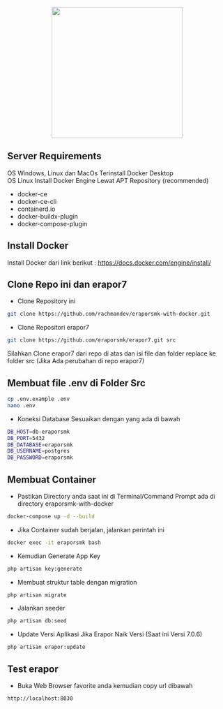 <p align="center"><img src="http://app.erapor-smk.net/logo.png" width="300"></p>

## Server Requirements
OS Windows, Linux dan MacOs Terinstall Docker Desktop <br>
OS Linux Install Docker Engine Lewat APT Repository (recommended)
- docker-ce 
- docker-ce-cli 
- containerd.io 
- docker-buildx-plugin 
- docker-compose-plugin

## Install Docker

Install Docker dari link berikut :
https://docs.docker.com/engine/install/


## Clone Repo ini dan erapor7

- Clone Repository ini
```bash
git clone https://github.com/rachmandev/eraporsmk-with-docker.git
```

- Clone Repositori erapor7
```bash
git clone https://github.com/eraporsmk/erapor7.git src
```
Silahkan Clone erapor7 dari repo di atas dan isi file dan folder replace ke folder src 
(Jika Ada perubahan di repo erapor7)

## Membuat file .env di Folder Src
```bash
cp .env.example .env
nano .env
```

- Koneksi Database Sesuaikan dengan yang ada di bawah
```bash
DB_HOST=db-eraporsmk
DB_PORT=5432
DB_DATABASE=eraporsmk
DB_USERNAME=postgres
DB_PASSWORD=eraporsmk
```

## Membuat Container 

- Pastikan Directory anda saat ini di Terminal/Command Prompt ada di directory eraporsmk-with-docker
```bash
docker-compose up -d --build
```

- Jika Container sudah berjalan, jalankan perintah ini
```bash
docker exec -it eraporsmk bash
```

- Kemudian Generate App Key
```bash
php artisan key:generate
```

- Membuat struktur table dengan migration
```bash
php artisan migrate
```

- Jalankan seeder
```bash
php artisan db:seed
```

- Update Versi Aplikasi Jika Erapor Naik Versi (Saat ini Versi 7.0.6)
```bash
php artisan erapor:update
```

## Test erapor

- Buka Web Browser favorite anda kemudian copy url dibawah

```bash
http://localhost:8030
```


